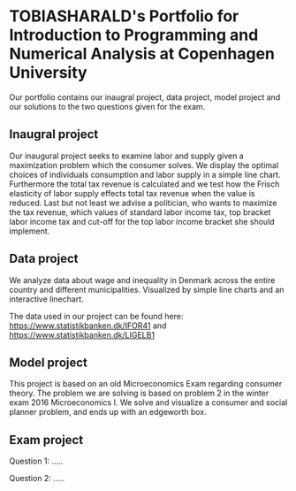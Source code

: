 # TOBIASHARALD's Portfolio for Introduction to Programming and Numerical Analysis at Copenhagen University

Our portfolio contains our inaugral project, data project, model project and our solutions to the two questions given for the exam. 

## Inaugral project

Our inaugural project seeks to examine labor and supply given a maximization problem which the consumer solves. We display the optimal choices of individuals consumption and labor supply in a simple line chart. 
Furthermore the total tax revenue is calculated and we test how the Frisch elasticity of labor supply effects total tax revenue when the value is reduced. Last but not least we advise a politician, who wants to maximize the tax revenue, which values of standard labor income tax, top bracket labor income tax and cut-off for the top labor income bracket she should implement. 

## Data project

We analyze data about wage and inequality in Denmark across the entire country and different municipalities. Visualized by simple line charts and an interactive linechart.   

The data used in our project can be found here: https://www.statistikbanken.dk/IFOR41 and https://www.statistikbanken.dk/LIGELB1

## Model project

This project is based on an old Microeconomics Exam regarding consumer theory. The problem we are solving is based on problem 2 in the winter exam 2016 Microeconomics I. We solve and visualize a consumer and social planner problem, and ends up with an edgeworth box. 


## Exam project

 Question 1: .....

 Question 2: ..... 